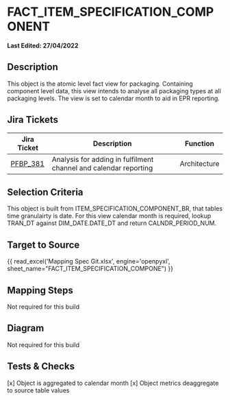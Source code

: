 # FACT_ITEM_SPECIFICATION_COMPONENT

**Last Edited: 27/04/2022**

## Description

This object is the atomic level fact view for packaging. Containing component level data, this view intends to analyse all packaging types at all packaging levels. The view is set to calendar month to aid in EPR reporting.

## Jira Tickets

| Jira Ticket | Description | Function |
|-------------|-------------|----------|
|[PFBP_381](https://sainsburys-jira.valiantys.net/browse/PFBP-381)| Analysis for adding in fulfilment channel and calendar reporting | Architecture

## Selection Criteria

This object is built from ITEM_SPECIFICATION_COMPONENT_BR, that tables time granulairty is date. For this view calendar month is required, lookup TRAN_DT against DIM_DATE.DATE_DT and return CALNDR_PERIOD_NUM.

## Target to Source

{{ read_excel('Mapping Spec Git.xlsx', engine='openpyxl', sheet_name="FACT_ITEM_SPECIFICATION_COMPONE") }} 

## Mapping Steps

Not required for this build

## Diagram

Not required for this build

## Tests & Checks 

[x] Object is aggregated to calendar month
[x] Object metrics deaggregate to source table values